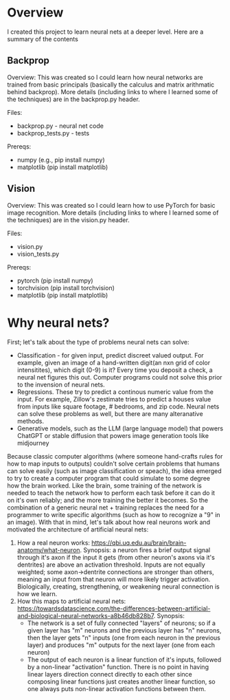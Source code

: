 # Overview
I created this project to learn neural nets at a deeper level. Here are a summary of the contents

## Backprop
Overview: This was created so I could learn how neural networks are trained from basic principals (basically the calculus and matrix arithmatic behind backprop). More details (including links to where I learned some of the techniques) are in the backprop.py header.

Files:
* backprop.py           - neural net code
* backprop_tests.py     - tests

Prereqs:
* numpy (e.g., pip install numpy)
* matplotlib (pip install matplotlib)

## Vision
Overview: This was created so I could learn how to use PyTorch for basic image recognition. More details (including links to where I learned some of the techniques) are in the vision.py header.

Files:
* vision.py
* vision_tests.py

Prereqs:
* pytorch (pip install numpy)
* torchvision (pip install torchvision)
* matplotlib (pip install matplotlib)

# Why neural nets?
First; let's talk about the type of problems neural nets can solve:
* Classification - for given input, predict discreet valued output. For example, given an image of a hand-written digit(an nxn grid of color intensitites), which digit (0-9) is it? Every time you deposit a check, a neural net figures this out. Computer programs could not solve this prior to the invension of neural nets.
* Regressions. These try to predict a continous numeric value from the input. For example, Zillow's zestimate tries to predict a houses value from inputs like square footage, # bedrooms, and zip code. Neural nets can solve these problems as well, but there are many alteranative methods.
* Generative models, such as the LLM (large language model) that powers ChatGPT or stable diffusion that powers image generation tools like midjourney

Because classic computer algorithms (where someone hand-crafts rules for how to map inputs to outputs) couldn't solve certain problems that humans can solve easily (such as image classification or speach), the idea emerged to try to create a computer program that could simulate to some degree how the brain worked. Like the brain, some training of the network is needed to teach the network how to perform each task before it can do it on it's own reliably; and the more training the better it becomes. So the combination of a generic neural net + training replaces the need for a programmer to write specific algorithms (such as how to recognize a "9" in an image). With that in mind, let's talk about how real neurons work and motivated the architecture of artificial neural nets:
1. How a real neuron works: https://qbi.uq.edu.au/brain/brain-anatomy/what-neuron. Synopsis: a neuron fires a brief output signal through it's axon if the input it gets (from other neuron's axons via it's dentrites) are above an activation threshold. Inputs are not equally weighted; some axon->dentrite connections are stronger than others, meaning an input from that neuron will more likely trigger activation. Biologically, creating, strengthening, or weakening neural connection is how we learn.
2. How this maps to artificial neural nets: https://towardsdatascience.com/the-differences-between-artificial-and-biological-neural-networks-a8b46db828b7. Synopsis:
    * The network is a set of fully connected "layers" of neurons; so if a given layer has "m" neurons and the previous layer has "n" neurons, then the layer gets "n" inputs (one from each neuron in the previous layer) and produces "m" outputs for the next layer (one from each neuron)
    * The output of each neuron is a linear function of it's inputs, followed by a non-linear "activation" function. There is no point in having linear layers direction connect directly to each other since composing linear functions just creates another linear function, so one always puts non-linear activation functions between them.
